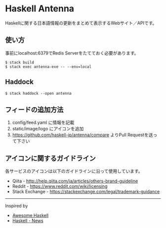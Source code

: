 Haskell Antenna
===============

Haskellに関する日本語情報の更新をまとめて表示するWebサイト／APIです。

使い方
------

事前にlocalhost:6379でRedis Serverをたてておく必要があります。

```shell
$ stack build
$ stack exec antenna-exe -- --env=local
```

Haddock
-------

```shell
$ stack haddock --open antenna
```

フィードの追加方法
------------------

1. config/feed.yaml に情報を記載
2. static/image/logo にアイコンを追加
3. <https://github.com/haskell-jp/antenna/compare> よりPull Requestを送って下さい

アイコンに関するガイドライン
----------------------------

各サービスのアイコンは以下のガイドラインに沿って使用しています。

* Qiita - <http://help.qiita.com/ja/articles/others-brand-guideline>
* Reddit - <https://www.reddit.com/wiki/licensing>
* Stack Exchange - <https://stackexchange.com/legal/trademark-guidance>

----

Inspired by

- [Awesome Haskell](https://haskell.libhunt.com/)
- [Haskell - News](https://www.haskell.org/news)

